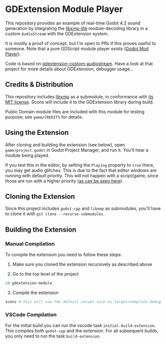 # GDExtension Module Player

This repository provides an example of real-time Godot 4.2 sound generation by integrating the [libxmp-lite](https://github.com/libxmp/libxmp/tree/master/lite) module-decoding library in a custom `AudioStream` with the GDExtension system.

It is mostly a proof of concept, but I'm open to PRs if this proves useful to someone. Note that a pure GDScript module player exists ([Godot Mod Player](https://godotengine.org/asset-library/asset/841)).

Code is based on [gdextension-custom-audiostream](https://github.com/oparisy/gdextension-custom-audiostream). Have a look at that project for more details about GDExtension, debugger usage...

## Credits & Distribution

This repository includes [libxmp](https://github.com/libxmp/libxmp) as a submodule, 
in conformance with [its MIT license](https://github.com/libxmp/libxmp/blob/master/README).
Scons will include it to the GDExtension library during build.

Public Domain module files are included with this module for testing purpose; see `game/CREDITS` for details.

## Using the Extension
After cloning and building the extension (see below), open `game/project.godot` in Godot Project Manager, and run it. You'll hear a module being played.

If you test this in the editor, by setting the `Playing` property to `true` there, you may get audio glitches. This is due to the fact that editor windows are running with default priority.
This will not happen with a script/game, since those are run with a higher priority ([as can be seen here](https://github.com/godotengine/godot/blob/9b522ac1a85cab1a7a867b7a9f3bb102d9376ac2/platform/windows/display_server_windows.cpp#L4800-L4815)).

## Cloning the Extension
Since this project includes `godot-cpp` and `libxmp` as submodules, you'll have to clone it with `git clone --recurse-submodules`.

## Building the Extension

### Manual Compilation

To compile the extension you need to follow these steps:

1. Make sure you cloned the extension recursively as described above

2. Go to the top level of the project
```sh
cd gdextension-module
```

3. Compile the extension
```sh
scons # this will use the default values such as target=template_debug
```

### VSCode Compilation
For the initial build you can run the vscode task `initial-build-extension`. This compiles both `godot-cpp` and the extension. For all subsequent builds, you only need to run the task `build-extension`.
